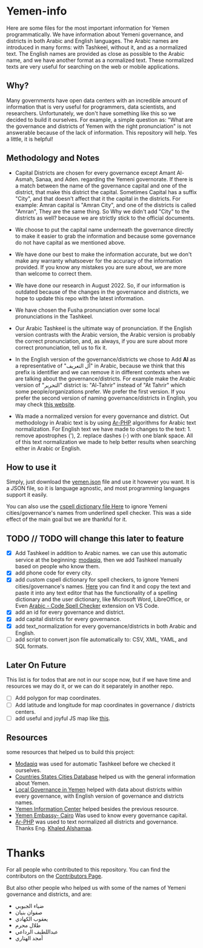 # Yemen-info

Here are some files for the most important information for Yemen programmatically. We have information about Yemeni governance, and districts in both Arabic and English languages.
The Arabic names are introduced in many forms: with Tashkeel, without it, and as a normalized text.
The English names are provided as close as possible to the Arabic name, and we have another format as a normalized text. These normalized texts are very useful for searching on the web or mobile applications.

## Why?

Many governments have open data centers with an incredible amount of information that is very useful for programmers, data scientists, and researchers. Unfortunately, we don't have something like this so we decided to build it ourselves.
For example, a simple question as: "What are the governance and districts of Yemen with the right pronunciation" is not answerable because of the lack of information.
This repository will help. Yes a little, it is helpful!

## Methodology and Notes

- Capital Districts are chosen for every governance except Amant Al-Asmah, Sanaa, and Aden. regarding the Yemeni governorate. If there is a match between the name of the governance capital and one of the district, that make this district the capital. Sometimes Capital has a suffix "City", and that doesn't affect that it the capital in the districts. For example: Amran capital is "Amran City", and one of the districts is called "Amran", They are the same thing. So Why we didn't add "City" to the districts as well? because we are strictly stick to the official documents.

- We choose to put the capital name underneath the governance directly to make it easier to grab the information and because some governance do not have capital as we mentioned above.

- We have done our best to make the information accurate, but we don't make any warranty whatsoever for the accuracy of the information provided. If you know any mistakes you are sure about, we are more than welcome to correct them.

- We have done our research in August 2022. So, if our information is outdated because of the changes in the governance and districts, we hope to update this repo with the latest information.

- We have chosen the Fusha pronunciation over some local pronunciations in the Tashkeel.

- Our Arabic Tashkeel is the ultimate way of pronunciation. If the English version contrasts with the Arabic version, the Arabic version is probably the correct pronunciation, and, as always, if you are sure about more correct pronunciation, tell us to fix it.

- In the English version of the governance/districts we chose to Add **Al** as a representative of "أل التعريف" in Arabic, because we think that this prefix is identifier and we can remove it in different contexts when we are talking about the governance/districts. For example make the Arabic version of "التحرير" district is: "Al-Tahrir" instead of "At Tahrir" which some people/organizations prefer. We prefer the first version. If you prefer the second version of naming governance/districts in English, you may check [this website](https://yemenlg.org/governorates/).

- Wa made a normalized version for every governance and district. Out methodology in Arabic text is by using [Ar-PHP](https://ar-php.org/github/examples/standard.php) algorithms for Arabic text normalization. For English text we have made to changes to the text: 1. remove apostrophes ('), 2. replace dashes (-) with one blank space. All of this text normalization we made to help better results when searching either in Arabic or English.

## How to use it

Simply, just download the [yemen.json](https://github.com/Yemeni-Open-Source/Yemen-info/blob/main/yemen.json) file and use it however you want. It is a JSON file, so it is language agnostic, and most programming languages support it easily.

You can also use the [cspell dictionary file Here](https://github.com/Yemeni-Open-Source/Yemen-info/blob/main/.cspell/custom-dictionary-workspace.txt) to ignore Yemeni cities/governance's names from underlined spell checker. This was a side effect of the main goal but we are thankful for it.

## TODO // TODO will change this later to feature

- [x] Add Tashkeel in addition to Arabic names. we can use this automatic service at the beginning: [modaqiq](https://dictionary.alc.ae/modaqiq), then we add Tashkeel manually based on people who know them.
- [x] add phone code for every city.
- [x] add custom cspell dictionary for spell checkers, to ignore Yemeni cities/governance's names. [Here](https://github.com/Yemeni-Open-Source/Yemen-info/blob/main/.cspell/custom-dictionary-workspace.txt) you can find it and copy the text and paste it into any text editor that has the functionality of a spelling dictionary and the user dictionary, like Microsoft Word, LibreOffice, or Even [Arabic - Code Spell Checker](https://marketplace.visualstudio.com/items?itemName=streetsidesoftware.code-spell-checker-arabic) extension on VS Code.
- [x] add an id for every governance and district.
- [x] add capital districts for every governance.
- [x] add text_normalization for every governance/districts in both Arabic and English.
- [ ] add script to convert json file automatically to: CSV, XML, YAML, and SQL formats.

## Later On Future

This list is for todos that are not in our scope now, but if we have time and resources we may do it, or we can do it separately in another repo.

- [ ] Add polygon for map coordinates.
- [ ] Add latitude and longitude for map coordinates in governance / districts centers.
- [ ] add useful and joyful JS map like [this](https://yemenlg.org/ar/).

## Resources

some resources that helped us to build this project:

- [Modaqiq](https://dictionary.alc.ae/modaqiq) was used for automatic Tashkeel before we checked it ourselves.
- [Countries States Cities Database](https://github.com/dr5hn/countries-states-cities-database) helped us with the general information about Yemen.
- [Local Governance in Yemen](https://yemenlg.org/ar/%d8%a7%d9%84%d9%85%d8%ad%d8%a7%d9%81%d8%b8%d8%a7%d8%aa/) helped with data about districts within every governance, with English version of governance and districts names.
- [Yemen Information Center](https://yemen-nic.info/yemen/gover/) helped besides the previous resource.
- [Yemen Embassy- Cairo](http://www.yemenembassy-cairo.com/aboutyemen6.asp) Was used to know every governance capital.
- [Ar-PHP](https://github.com/khaled-alshamaa/ar-php) was used to text normalized all districts and governance. Thanks Eng. [Khaled Alshamaa](https://github.com/khaled-alshamaa).

# Thanks

For all people who contributed to this repository. You can find the contributors on the [Contributors Page](https://github.com/Yemeni-Open-Source/Yemen-info/graphs/contributors).

But also other people who helped us with some of the names of Yemeni governance and districts, and are:

- ضياء الجبوبي
- صفوان بنيان
- يعقوب الكهادي
- طلال محرم
- عبداللطيف الرداعي
- أمجد الهتاري
